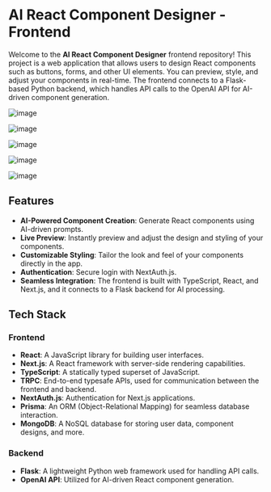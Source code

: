 # AI React Component Designer - Frontend

Welcome to the **AI React Component Designer** frontend repository! This project is a web application that allows users to design React components such as buttons, forms, and other UI elements. You can preview, style, and adjust your components in real-time. The frontend connects to a Flask-based Python backend, which handles API calls to the OpenAI API for AI-driven component generation.



![image](https://github.com/user-attachments/assets/5e4099e2-63c7-4ccd-91be-72cc74bece71)


![image](https://github.com/user-attachments/assets/b32e72b0-ac3a-4e27-98ed-a5c9308fe582)




![image](https://github.com/user-attachments/assets/cb5ac8cb-e22f-4f8c-8c21-9f979799ee03)



![image](https://github.com/user-attachments/assets/d2ed29c4-8d8f-4c8e-b07a-f272154223a4)




![image](https://github.com/user-attachments/assets/efdc22c3-7736-4f24-a9aa-5e44a1373693)







## Features

- **AI-Powered Component Creation**: Generate React components using AI-driven prompts.
- **Live Preview**: Instantly preview and adjust the design and styling of your components.
- **Customizable Styling**: Tailor the look and feel of your components directly in the app.
- **Authentication**: Secure login with NextAuth.js.
- **Seamless Integration**: The frontend is built with TypeScript, React, and Next.js, and it connects to a Flask backend for AI processing.

## Tech Stack

### Frontend

- **React**: A JavaScript library for building user interfaces.
- **Next.js**: A React framework with server-side rendering capabilities.
- **TypeScript**: A statically typed superset of JavaScript.
- **TRPC**: End-to-end typesafe APIs, used for communication between the frontend and backend.
- **NextAuth.js**: Authentication for Next.js applications.
- **Prisma**: An ORM (Object-Relational Mapping) for seamless database interaction.
- **MongoDB**: A NoSQL database for storing user data, component designs, and more.

### Backend

- **Flask**: A lightweight Python web framework used for handling API calls.
- **OpenAI API**: Utilized for AI-driven React component generation.
